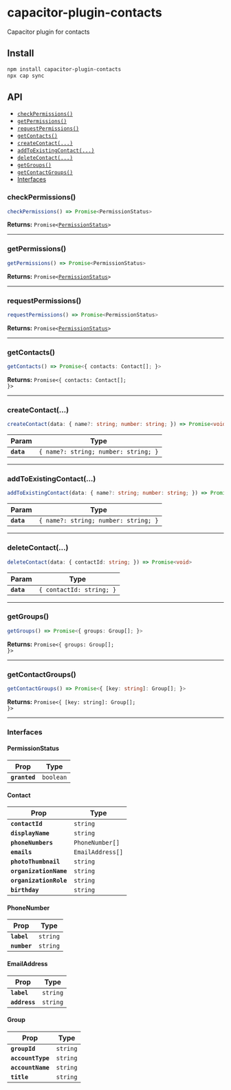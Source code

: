 # capacitor-plugin-contacts

Capacitor plugin for contacts

## Install

```bash
npm install capacitor-plugin-contacts
npx cap sync
```

## API

<docgen-index>

* [`checkPermissions()`](#checkpermissions)
* [`getPermissions()`](#getpermissions)
* [`requestPermissions()`](#requestpermissions)
* [`getContacts()`](#getcontacts)
* [`createContact(...)`](#createcontact)
* [`addToExistingContact(...)`](#addtoexistingcontact)
* [`deleteContact(...)`](#deletecontact)
* [`getGroups()`](#getgroups)
* [`getContactGroups()`](#getcontactgroups)
* [Interfaces](#interfaces)

</docgen-index>

<docgen-api>
<!--Update the source file JSDoc comments and rerun docgen to update the docs below-->

### checkPermissions()

```typescript
checkPermissions() => Promise<PermissionStatus>
```

**Returns:** <code>Promise&lt;<a href="#permissionstatus">PermissionStatus</a>&gt;</code>

--------------------


### getPermissions()

```typescript
getPermissions() => Promise<PermissionStatus>
```

**Returns:** <code>Promise&lt;<a href="#permissionstatus">PermissionStatus</a>&gt;</code>

--------------------


### requestPermissions()

```typescript
requestPermissions() => Promise<PermissionStatus>
```

**Returns:** <code>Promise&lt;<a href="#permissionstatus">PermissionStatus</a>&gt;</code>

--------------------


### getContacts()

```typescript
getContacts() => Promise<{ contacts: Contact[]; }>
```

**Returns:** <code>Promise&lt;{ contacts: Contact[]; }&gt;</code>

--------------------


### createContact(...)

```typescript
createContact(data: { name?: string; number: string; }) => Promise<void>
```

| Param      | Type                                            |
| ---------- | ----------------------------------------------- |
| **`data`** | <code>{ name?: string; number: string; }</code> |

--------------------


### addToExistingContact(...)

```typescript
addToExistingContact(data: { name?: string; number: string; }) => Promise<void>
```

| Param      | Type                                            |
| ---------- | ----------------------------------------------- |
| **`data`** | <code>{ name?: string; number: string; }</code> |

--------------------


### deleteContact(...)

```typescript
deleteContact(data: { contactId: string; }) => Promise<void>
```

| Param      | Type                                |
| ---------- | ----------------------------------- |
| **`data`** | <code>{ contactId: string; }</code> |

--------------------


### getGroups()

```typescript
getGroups() => Promise<{ groups: Group[]; }>
```

**Returns:** <code>Promise&lt;{ groups: Group[]; }&gt;</code>

--------------------


### getContactGroups()

```typescript
getContactGroups() => Promise<{ [key: string]: Group[]; }>
```

**Returns:** <code>Promise&lt;{ [key: string]: Group[]; }&gt;</code>

--------------------


### Interfaces


#### PermissionStatus

| Prop          | Type                 |
| ------------- | -------------------- |
| **`granted`** | <code>boolean</code> |


#### Contact

| Prop                   | Type                        |
| ---------------------- | --------------------------- |
| **`contactId`**        | <code>string</code>         |
| **`displayName`**      | <code>string</code>         |
| **`phoneNumbers`**     | <code>PhoneNumber[]</code>  |
| **`emails`**           | <code>EmailAddress[]</code> |
| **`photoThumbnail`**   | <code>string</code>         |
| **`organizationName`** | <code>string</code>         |
| **`organizationRole`** | <code>string</code>         |
| **`birthday`**         | <code>string</code>         |


#### PhoneNumber

| Prop         | Type                |
| ------------ | ------------------- |
| **`label`**  | <code>string</code> |
| **`number`** | <code>string</code> |


#### EmailAddress

| Prop          | Type                |
| ------------- | ------------------- |
| **`label`**   | <code>string</code> |
| **`address`** | <code>string</code> |


#### Group

| Prop              | Type                |
| ----------------- | ------------------- |
| **`groupId`**     | <code>string</code> |
| **`accountType`** | <code>string</code> |
| **`accountName`** | <code>string</code> |
| **`title`**       | <code>string</code> |

</docgen-api>
